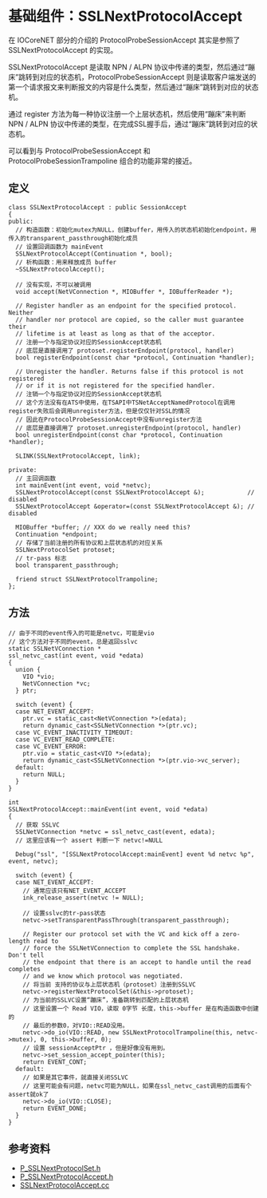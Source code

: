 # 基础组件：SSLNextProtocolAccept

在 IOCoreNET 部分的介绍的 ProtocolProbeSessionAccept 其实是参照了 SSLNextProtocolAccept 的实现。

SSLNextProtocolAccept 是读取 NPN / ALPN 协议中传递的类型，然后通过“蹦床”跳转到对应的状态机，ProtocolProbeSessionAccept 则是读取客户端发送的第一个请求报文来判断报文的内容是什么类型，然后通过“蹦床”跳转到对应的状态机。

通过 register 方法为每一种协议注册一个上层状态机，然后使用“蹦床”来判断 NPN / ALPN 协议中传递的类型，在完成SSL握手后，通过“蹦床”跳转到对应的状态机。

可以看到与 ProtocolProbeSessionAccept 和 ProtocolProbeSessionTrampoline 组合的功能非常的接近。

## 定义

```
class SSLNextProtocolAccept : public SessionAccept
{
public:
  // 构造函数：初始化mutex为NULL，创建buffer，用传入的状态机初始化endpoint，用传入的transparent_passthrough初始化成员
  // 设置回调函数为 mainEvent
  SSLNextProtocolAccept(Continuation *, bool);
  // 析构函数：用来释放成员 buffer
  ~SSLNextProtocolAccept();

  // 没有实现，不可以被调用
  void accept(NetVConnection *, MIOBuffer *, IOBufferReader *);

  // Register handler as an endpoint for the specified protocol. Neither
  // handler nor protocol are copied, so the caller must guarantee their
  // lifetime is at least as long as that of the acceptor.
  // 注册一个与指定协议对应的SessionAccept状态机
  // 底层是直接调用了 protoset.registerEndpoint(protocol, handler)
  bool registerEndpoint(const char *protocol, Continuation *handler);

  // Unregister the handler. Returns false if this protocol is not registered
  // or if it is not registered for the specified handler.
  // 注销一个与指定协议对应的SessionAccept状态机
  // 这个方法没有在ATS中使用，在TSAPI中TSNetAcceptNamedProtocol在调用register失败后会调用unregister方法，但是仅仅针对SSL的情况
  // 因此在ProtocolProbeSessionAccept中没有unregister方法
  // 底层是直接调用了 protoset.unregisterEndpoint(protocol, handler)
  bool unregisterEndpoint(const char *protocol, Continuation *handler);

  SLINK(SSLNextProtocolAccept, link);

private:
  // 主回调函数
  int mainEvent(int event, void *netvc);
  SSLNextProtocolAccept(const SSLNextProtocolAccept &);            // disabled
  SSLNextProtocolAccept &operator=(const SSLNextProtocolAccept &); // disabled

  MIOBuffer *buffer; // XXX do we really need this?
  Continuation *endpoint;
  // 存储了当前注册的所有协议和上层状态机的对应关系
  SSLNextProtocolSet protoset;
  // tr-pass 标志
  bool transparent_passthrough;

  friend struct SSLNextProtocolTrampoline;
};
```

## 方法

```
// 由于不同的event传入的可能是netvc，可能是vio
// 这个方法对于不同的event，总是返回sslvc
static SSLNetVConnection *
ssl_netvc_cast(int event, void *edata)
{
  union {
    VIO *vio;
    NetVConnection *vc;
  } ptr;

  switch (event) {
  case NET_EVENT_ACCEPT:
    ptr.vc = static_cast<NetVConnection *>(edata);
    return dynamic_cast<SSLNetVConnection *>(ptr.vc);
  case VC_EVENT_INACTIVITY_TIMEOUT:
  case VC_EVENT_READ_COMPLETE:
  case VC_EVENT_ERROR:
    ptr.vio = static_cast<VIO *>(edata);
    return dynamic_cast<SSLNetVConnection *>(ptr.vio->vc_server);
  default:
    return NULL;
  }
}

int
SSLNextProtocolAccept::mainEvent(int event, void *edata)
{
  // 获取 SSLVC
  SSLNetVConnection *netvc = ssl_netvc_cast(event, edata);
  // 这里应该有一个 assert 判断一下 netvc!=NULL

  Debug("ssl", "[SSLNextProtocolAccept:mainEvent] event %d netvc %p", event, netvc);

  switch (event) {
  case NET_EVENT_ACCEPT:
    // 通常应该只有NET_EVENT_ACCEPT
    ink_release_assert(netvc != NULL);

    // 设置sslvc的tr-pass状态
    netvc->setTransparentPassThrough(transparent_passthrough);

    // Register our protocol set with the VC and kick off a zero-length read to
    // force the SSLNetVConnection to complete the SSL handshake. Don't tell
    // the endpoint that there is an accept to handle until the read completes
    // and we know which protocol was negotiated.
    // 将当前 支持的协议与上层状态机（protoset）注册到SSLVC
    netvc->registerNextProtocolSet(&this->protoset);
    // 为当前的SSLVC设置“蹦床”，准备跳转到匹配的上层状态机
    // 这里设置一个 Read VIO，读取 0字节 长度，this->buffer 是在构造函数中创建的
    // 最后的参数0，对VIO::READ没用。
    netvc->do_io(VIO::READ, new SSLNextProtocolTrampoline(this, netvc->mutex), 0, this->buffer, 0);
    // 设置 sessionAcceptPtr ，但是好像没有用到。
    netvc->set_session_accept_pointer(this);
    return EVENT_CONT;
  default:
    // 如果是其它事件，就直接关闭SSLVC
    // 这里可能会有问题，netvc可能为NULL，如果在ssl_netvc_cast调用的后面有个assert就ok了
    netvc->do_io(VIO::CLOSE);
    return EVENT_DONE;
  }
}
```

## 参考资料

- [P_SSLNextProtocolSet.h](https://github.com/apache/trafficserver/tree/master/iocore/net/P_SSLNextProtocolSet.h)
- [P_SSLNextProtocolAccept.h](http://github.com/apache/trafficserver/tree/master/iocore/net/P_SSLNextProtocolAccept.h)
- [SSLNextProtocolAccept.cc](http://github.com/apache/trafficserver/tree/master/iocore/net/SSLNextProtocolAccept.cc)

